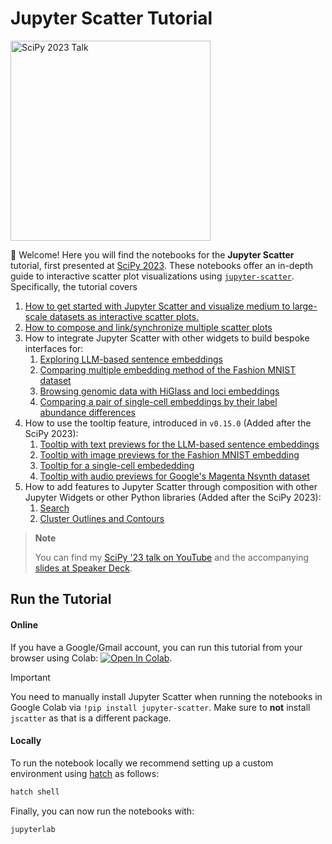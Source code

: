# Jupyter Scatter Tutorial

<p float="center">
   <a href="https://www.youtube.com/watch?v=RyC5ixtQG-Q">
        <img
         width="auto"
         height="320px"
         src="https://github.com/flekschas/jupyter-scatter-tutorial/blob/2a125926ed49fad4f14888b43f95979b0d92ce96/teaser.gif"
         alt="SciPy 2023 Talk"
        >
   </a>
</p>

:wave: Welcome! Here you will find the notebooks for the **Jupyter Scatter** tutorial, first presented at [SciPy 2023](https://cfp.scipy.org/2023/talk/AXSVZ3/). These notebooks offer an in-depth guide to interactive scatter plot visualizations using [`jupyter-scatter`](https://github.com/flekschas/jupyter-scatter). Specifically, the tutorial covers

1. [How to get started with Jupyter Scatter and visualize medium to large-scale datasets as interactive scatter plots.](notebooks/1-Getting-Started.ipynb)
2. [How to compose and link/synchronize multiple scatter plots](notebooks/2-Composing-Linking-Scatter-Plots.ipynb)
3. How to integrate Jupyter Scatter with other widgets to build bespoke interfaces for:
   1. [Exploring LLM-based sentence embeddings](notebooks/3-LLM-Sentence-Embedding.ipynb)
   2. [Comparing multiple embedding method of the Fashion MNIST dataset](notebooks/3-Fashion-MNIST.ipynb)
   3. [Browsing genomic data with HiGlass and loci embeddings](notebooks/3-Genomics.ipynb)
   4. [Comparing a pair of single-cell embeddings by their label abundance differences](notebooks/3-Comparative-Single-Cell-Embeddings.ipynb)
4. How to use the tooltip feature, introduced in `v0.15.0` (Added after the SciPy 2023):
   1. [Tooltip with text previews for the LLM-based sentence embeddings](notebooks/4-Tooltip-LLM-Sentence-Embedding.ipynb)
   2. [Tooltip with image previews for the Fashion MNIST embedding](notebooks/4-Tooltip-Fashion-MNIST.ipynb)
   3. [Tooltip for a single-cell embededding](notebooks/4-Tooltip-Single-Cell-Embeddings.ipynb)
   4. [Tooltip with audio previews for Google's Magenta Nsynth dataset](notebooks/4-Tooltip-Google-Nsynth.ipynb)
5. How to add features to Jupyter Scatter through composition with other Jupyter Widgets or other Python libraries (Added after the SciPy 2023):
   1. [Search](notebooks/5-Search.ipynb)
   2. [Cluster Outlines and Contours](notebooks/5-Cluster-Outlines-Contours.ipynb)

> **Note**
>
> You can find my [SciPy '23 talk on YouTube](https://www.youtube.com/watch?v=RyC5ixtQG-Q) and the accompanying [slides at Speaker Deck](https://speakerdeck.com/flekschas/interactive-exploration-of-large-scale-datasets-with-jupyter-scatter).

## Run the Tutorial

#### Online

If you have a Google/Gmail account, you can run this tutorial from your browser using Colab: [![Open In Colab](https://colab.research.google.com/assets/colab-badge.svg)](https://colab.research.google.com/github/flekschas/jupyter-scatter-tutorial/blob/main/notebooks/Index.ipynb).

> [!IMPORTANT]
> You need to manually install Jupyter Scatter when running the notebooks in Google Colab via `!pip install jupyter-scatter`. Make sure to **not** install `jscatter` as that is a different package.

#### Locally

To run the notebook locally we recommend setting up a custom environment using [hatch](https://github.com/pypa/hatch) as follows:

```sh
hatch shell
```

Finally, you can now run the notebooks with:

```sh
jupyterlab
```
